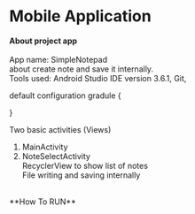 # Mobile Application 

**About project app**  
<br>
App name: 
SimpleNotepad  
about create note and save it internally.
<br>
Tools used:
Android Studio IDE version 3.6.1, Git,    
  
default configuration gradule
{

}

Two basic activities (Views)      
  1. MainActivity  
  2. NoteSelectActivity  
RecyclerView to show list of notes  
File writing and saving internally    

<br>
**How To RUN**  


